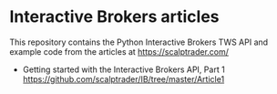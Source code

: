 # Interactive Brokers articles

This repository contains the Python Interactive Brokers TWS API and example code from the articles at https://scalptrader.com/

- Getting started with the Interactive Brokers API, Part 1
https://github.com/scalptrader/IB/tree/master/Article1
